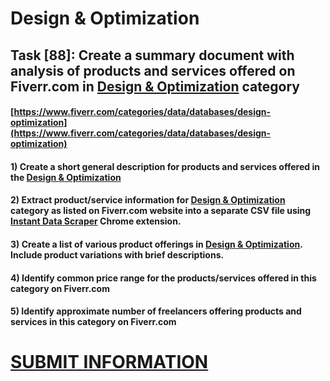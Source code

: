 # Design & Optimization
## Task [88]: Create a summary document with analysis of products and services offered on Fiverr.com in [Design & Optimization](https://www.fiverr.com/categories/data/databases/design-optimization) category
#### [https://www.fiverr.com/categories/data/databases/design-optimization](https://www.fiverr.com/categories/data/databases/design-optimization)
#### 1) Create a short general description for products and services offered in the [Design & Optimization](https://www.fiverr.com/categories/data/databases/design-optimization)
#### 2) Extract product/service information for [Design & Optimization](https://www.fiverr.com/categories/data/databases/design-optimization) category as listed on Fiverr.com website into a separate CSV file using [Instant Data Scraper](https://chrome.google.com/webstore/detail/instant-data-scraper/ofaokhiedipichpaobibbnahnkdoiiah) Chrome extension.
#### 3) Create a list of various product offerings in [Design & Optimization](https://www.fiverr.com/categories/data/databases/design-optimization). Include product variations with brief descriptions.
#### 4) Identify common price range for the products/services offered in this category on Fiverr.com
#### 5) Identify approximate number of freelancers offering products and services in this category on Fiverr.com

# [SUBMIT INFORMATION](https://forms.office.com/r/8AEKjkLxKG)
